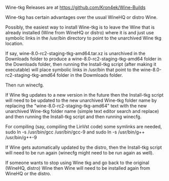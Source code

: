 Wine-tkg Releases are at https://github.com/Kron4ek/Wine-Builds

Wine-tkg has certain advantages over the usual WineHQ or distro Wine.

Possibly, the easiest way to install Wine-tkg is to leave the Wine that is already installed (Wine from WineHQ or distro) where it is and just use 
symbolic links in the /usr/bin directory to point to the unarchived Wine tkg location.

If say, wine-8.0-rc2-staging-tkg-amd64.tar.xz is unarchived in the Downloads folder to produce a wine-8.0-rc2-staging-tkg-amd64 folder in the Downloads folder, then running the Install-tkg script (after making it executable) will place symbolic links in /usr/bin that point to the wine-8.0-rc2-staging-tkg-amd64 folder in the Dowmloads folder.

Then run winecfg.

If Wine tkg updates to a new version in the future then the Install-tkg script will need to be updated to the new unarchived Wine-tkg folder name by replacing the "wine-8.0-rc2-staging-tkg-amd64" text with the new unarchived Wine-tkg folder name (simple text editor search and replace) and then running the Install-tkg script and then running winecfg.

For compiling (say, compiling the LinVst code) some symlinks are needed, sudo ln -s /usr/bin/gcc /usr/bin/gcc-9 and sudo ln -s /usr/bin/g++ /usr/bin/g++-9

If Wine gets automatically updated by the distro, then the Install-tkg script will need to be run again (winecfg might need to be run again as well).

If someone wants to stop using Wine tkg and go back to the original (WineHQ, distro) Wine then Wine will need to be installed again 
from WineHQ or the distro.


